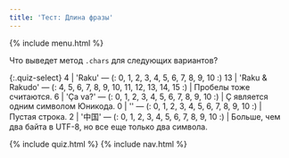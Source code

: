 ```yaml
---
title: 'Тест: Длина фразы'
---
```


{% include menu.html %}

Что выведет метод `.chars` для следующих вариантов?

{:.quiz-select}
4 | &apos;Raku&apos; — (: 0, 1, 2, 3, 4, 5, 6, 7, 8, 9, 10 :)
13 | &apos;Raku & Rakudo&apos; — (: 4, 5, 6, 7, 8, 9, 10, 11, 12, 13, 14, 15 :) | Пробелы тоже считаются.
6 | &apos;Ça va?&apos; — (: 0, 1, 2, 3, 4, 5, 6, 7, 8, 9, 10 :) | Ç является одним символом Юникода.
0 | &apos;&apos; — (: 0, 1, 2, 3, 4, 5, 6, 7, 8, 9, 10 :) | Пустая строка.
2 | &apos;中国&apos; — (: 0, 1, 2, 3, 4, 5, 6, 7, 8, 9, 10 :) | Больше, чем два байта в UTF-8, но все еще только два символа.

{% include quiz.html %}
{% include nav.html %}

